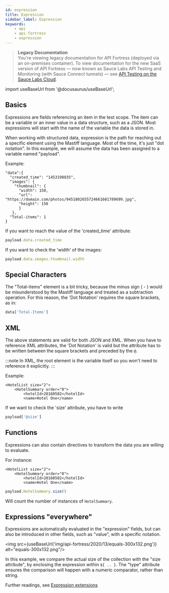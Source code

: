 ```yaml
---
id: expression
title: Expression
sidebar_label: Expression
keywords:
    - api
    - api-fortress
    - expression
---
```


>**Legacy Documentation**<br/>You're viewing legacy documentation for API Fortress (deployed via an on-premises container). To view documentation for the new SaaS version of API Fortress &#8212; now known as Sauce Labs API Testing and Monitoring (with Sauce Connect tunnels) &#8212; see [API Testing on the Sauce Labs Cloud](/api-testing/).

import useBaseUrl from '@docusaurus/useBaseUrl';

## Basics

Expressions are fields referencing an item in the test scope. The item can be a variable or an inner value in a data structure, such as a JSON. Most expressions will start with the name of the variable the data is stored in.

When working with structured data, expression is the path for reaching out a specific element using the Mastiff language. Most of the time, it's just "dot notation". In this example, we will assume the data has been assigned to a variable named "payload".

Example:

```
"data":{
  "created_time": "1453198835",
  "images": {
    "thumbnail": {
      "width": 150,
      "url": "https://domain.com/photos/9451802655724661601789699.jpg",
      "height": 150
      }
   },
  "Total-items": 1
}
```

If you want to reach the value of the 'created\_time' attribute:

```js
payload.data.created_time
```

If you want to check the 'width' of the images:

```js
payload.data.images.thumbnail.width
```

## Special Characters

The "Total-items" element is a bit tricky, because the minus sign ( - ) would be misunderstood by the Mastiff language and treated as a subtraction operation. For this reason, the 'Dot Notation' requires the square brackets, as in:

```js
data['Total-Items']
```

## XML

The above statements are valid for both JSON and XML. When you have to reference XML attributes, the 'Dot Notation' is valid but the attribute has to be written between the square brackets and preceded by the `@`.

:::note
In XML, the root element is the variable itself so you won't need to reference it explicitly.
:::

Example:

```
<HotelList size="2">
    <HotelSummary order="0">
        <hotelId>20160502</hotelId>
        <name>Hotel One</name>
```

If we want to check the 'size' attribute, you have to write

```js
payload['@size']
```

## Functions

Expressions can also contain directives to transform the data you are willing to evaluate.

For instance:

```
<HotelList size="2">
    <HotelSummary order="0">
        <hotelId>20160502</hotelId>
        <name>Hotel One</name>
```

```js
payload.HotelSummary.size()
```

Will count the number of instances of `HotelSummary`.

## Expressions "everywhere"

Expressions are automatically evaluated in the "expression" fields, but can also be introduced in other fields, such as "value", with a specific notation.

<img src={useBaseUrl('img/api-fortress/2020/13/equals-300x132.png')} alt="equals-300x132.png"/>

In this example, we compare the actual size of the collection with the "size attribute", by enclosing the expression within `${ .. }`. The "type" attribute ensures the comparison will happen with a numeric comparator, rather than string.

Further readings, see [Expression extensions](/api-testing/on-prem/reference/expression-language-extensions)
